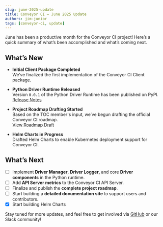 ```yaml
---
slug: june-2025-update
title: Conveyor CI – June 2025 Update
authors: jim-junior
tags: [conveyor-ci, update]
---
```


June has been a productive month for the Conveyor CI project! Here’s a quick summary of what’s been accomplished and what’s coming next.

<!-- truncate -->

## What’s New

- **Initial Client Package Completed**  
  We’ve finalized the first implementation of the Conveyor CI Client package.

- **Python Driver Runtime Released**  
  Version `0.0.1` of the Python Driver Runtime has been published on PyPI.  
  [Release Notes](https://github.com/open-ug/conveyor.py/releases/tag/0.0.1)

- **Project Roadmap Drafting Started**  
  Based on the TOC member's input, we’ve begun drafting the official Conveyor CI roadmap.  
  [View Roadmap Draft](https://conveyor.open.ug/docs/design/roadmap)

- **Helm Charts in Progress**  
  Drafted Helm Charts to enable Kubernetes deployment support for Conveyor CI.

## What’s Next

- [ ] Implement **Driver Manager**, **Driver Logger**, and core **Driver components** in the Python runtime.
- [ ] Add **API Server metrics** to the Conveyor CI API Server.
- [ ] Finalize and publish the **complete project roadmap**.
- [ ] Start building a **detailed documentation site** to support users and contributors.
- [x] Start building Helm Charts

Stay tuned for more updates, and feel free to get involved via [GitHub](https://github.com/open-ug/conveyor) or our Slack community!
